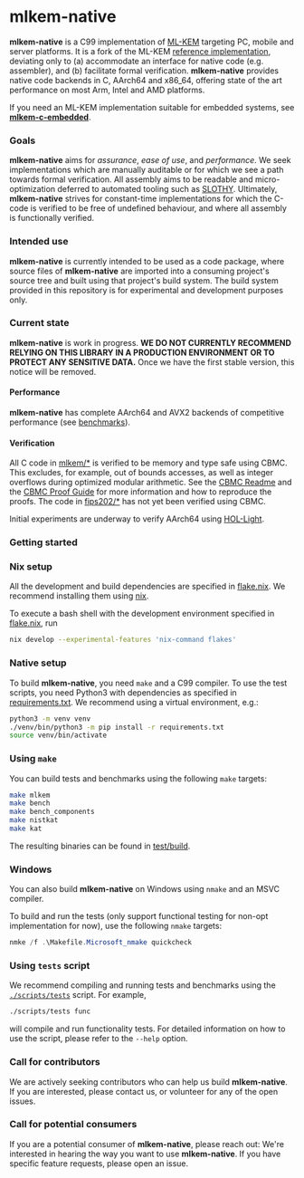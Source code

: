 [//]: # (SPDX-License-Identifier: CC-BY-4.0)

# mlkem-native

**mlkem-native** is a C99 implementation of [ML-KEM](https://doi.org/10.6028/NIST.FIPS.203.ipd) targeting
PC, mobile and server platforms. It is a fork of the ML-KEM [reference
implementation](https://github.com/pq-crystals/kyber/tree/main/ref), deviating only to (a) accommodate an
interface for native code (e.g. assembler), and (b) facilitate formal verification. **mlkem-native** provides
native code backends in C, AArch64 and x86_64, offering state of the art performance on most Arm, Intel and AMD
platforms.

If you need an ML-KEM implementation suitable for embedded systems, see
[**mlkem-c-embedded**](https://github.com/pq-code-package/mlkem-c-embedded/).

### Goals

**mlkem-native** aims for _assurance_, _ease of use_, and _performance_. We seek implementations
which are manually auditable or for which we see a path towards formal verification. All assembly aims
to be readable and micro-optimization deferred to automated tooling such as
[SLOTHY](https://slothy-optimizer.github.io/slothy/). Ultimately, **mlkem-native** strives for constant-time
implementations for which the C-code is verified to be free of undefined behaviour, and where all assembly is
functionally verified.

### Intended use

**mlkem-native** is currently intended to be used as a code package, where source files of **mlkem-native**
are imported into a consuming project's source tree and built using that project's build system. The build system
provided in this repository is for experimental and development purposes only.

### Current state

**mlkem-native** is work in progress. **WE DO NOT CURRENTLY RECOMMEND RELYING ON THIS LIBRARY IN A PRODUCTION
ENVIRONMENT OR TO PROTECT ANY SENSITIVE DATA.** Once we have the first stable version, this notice will be removed.

#### Performance

**mlkem-native** has complete AArch64 and AVX2 backends of competitive performance (see
[benchmarks](https://pq-code-package.github.io/mlkem-native/dev/bench/)).

#### Verification

All C code in [mlkem/*](mlkem) is verified to be memory and type safe using CBMC. This excludes, for example, out of
bounds accesses, as well as integer overflows during optimized modular arithmetic. See the [CBMC
Readme](cbmc/proofs/README.md) and the [CBMC Proof Guide](cbmc/proofs/proof_guide.md) for more information and how to
reproduce the proofs. The code in [fips202/*](fips202) has not yet been verified using CBMC.

Initial experiments are underway to verify AArch64 using [HOL-Light](https://hol-light.github.io/).

### Getting started

### Nix setup

All the development and build dependencies are specified in [flake.nix](flake.nix). We recommend installing them using
[nix](https://nixos.org/download/).

To execute a bash shell with the development environment specified in [flake.nix](flake.nix), run
```bash
nix develop --experimental-features 'nix-command flakes'
```

### Native setup

To build **mlkem-native**, you need `make` and a C99 compiler. To use the test scripts, you need Python3 with
dependencies as specified in [requirements.txt](requirements.txt). We recommend using a virtual environment, e.g.:

```bash
python3 -m venv venv
./venv/bin/python3 -m pip install -r requirements.txt
source venv/bin/activate
```

### Using `make`

You can build tests and benchmarks using the following `make` targets:

```bash
make mlkem
make bench
make bench_components
make nistkat
make kat
```

The resulting binaries can be found in [test/build](test/build).

### Windows

You can also build **mlkem-native** on Windows using `nmake` and an MSVC compiler.

To build and run the tests (only support functional testing for non-opt implementation for now), use the following `nmake` targets:
```powershell
nmke /f .\Makefile.Microsoft_nmake quickcheck
```

### Using `tests` script

We recommend compiling and running tests and benchmarks using the [`./scripts/tests`](scripts/tests) script. For
example,

```bash
./scripts/tests func
```

will compile and run functionality tests. For detailed information on how to use the script, please refer to the
`--help` option.

### Call for contributors

We are actively seeking contributors who can help us build **mlkem-native**. If you are interested, please contact us,
or volunteer for any of the open issues.

### Call for potential consumers

If you are a potential consumer of **mlkem-native**, please reach out: We're interested in hearing the way you want to
use **mlkem-native**. If you have specific feature requests, please open an issue.
